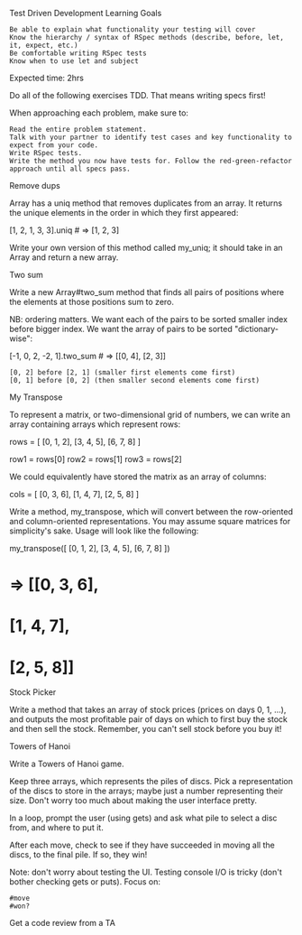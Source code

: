 Test Driven Development
Learning Goals

    Be able to explain what functionality your testing will cover
    Know the hierarchy / syntax of RSpec methods (describe, before, let, it, expect, etc.)
    Be comfortable writing RSpec tests
    Know when to use let and subject

Expected time: 2hrs

Do all of the following exercises TDD. That means writing specs first!

When approaching each problem, make sure to:

    Read the entire problem statement.
    Talk with your partner to identify test cases and key functionality to expect from your code.
    Write RSpec tests.
    Write the method you now have tests for. Follow the red-green-refactor approach until all specs pass. 

Remove dups

Array has a uniq method that removes duplicates from an array. It returns the unique elements in the order in which they first appeared:

[1, 2, 1, 3, 3].uniq # => [1, 2, 3]

Write your own version of this method called my_uniq; it should take in an Array and return a new array.

Two sum

Write a new Array#two_sum method that finds all pairs of positions where the elements at those positions sum to zero.

NB: ordering matters. We want each of the pairs to be sorted smaller index before bigger index. We want the array of pairs to be sorted "dictionary-wise":

[-1, 0, 2, -2, 1].two_sum # => [[0, 4], [2, 3]]

    [0, 2] before [2, 1] (smaller first elements come first)
    [0, 1] before [0, 2] (then smaller second elements come first)

My Transpose

To represent a matrix, or two-dimensional grid of numbers, we can write an array containing arrays which represent rows:

rows = [
    [0, 1, 2],
    [3, 4, 5],
    [6, 7, 8]
  ]

row1 = rows[0]
row2 = rows[1]
row3 = rows[2]

We could equivalently have stored the matrix as an array of columns:

cols = [
    [0, 3, 6],
    [1, 4, 7],
    [2, 5, 8]
  ]

Write a method, my_transpose, which will convert between the row-oriented and column-oriented representations. You may assume square matrices for simplicity's sake. Usage will look like the following:

my_transpose([
    [0, 1, 2],
    [3, 4, 5],
    [6, 7, 8]
  ])
 # => [[0, 3, 6],
 #    [1, 4, 7],
 #    [2, 5, 8]]

Stock Picker

Write a method that takes an array of stock prices (prices on days 0, 1, ...), and outputs the most profitable pair of days  on which to first buy the stock and then sell the stock. Remember, you can't sell stock before you buy it!

Towers of Hanoi

Write a Towers of Hanoi game.

Keep three arrays, which represents the piles of discs. Pick a representation of the discs to store in the arrays; maybe just a number representing their size. Don't worry too much about making the user interface pretty.

In a loop, prompt the user (using gets) and ask what pile to select a disc from, and where to put it.

After each move, check to see if they have succeeded in moving all the discs, to the final pile. If so, they win!

Note: don't worry about testing the UI. Testing console I/O is tricky (don't bother checking gets or puts). Focus on:

    #move
    #won?

Get a code review from a TA